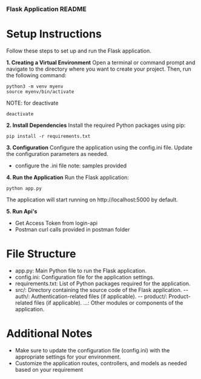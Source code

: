 ### Flask Application README

# Setup Instructions

Follow these steps to set up and run the Flask application.

**1. Creating a Virtual Environment**
Open a terminal or command prompt and navigate to the directory where you want to create your project. Then, run the following command:
```
python3 -m venv myenv
source myenv/bin/activate
```
NOTE: 
for deactivate 

```
deactivate
```

**2. Install Dependencies**
Install the required Python packages using pip:

```
pip install -r requirements.txt
```
**3. Configuration**
Configure the application using the config.ini file. Update the configuration parameters as needed.
- configure the .ini file note: samples provided

**4. Run the Application**
Run the Flask application:

```
python app.py
```
The application will start running on http://localhost:5000 by default.

**5. Run Api's**

- Get Access Token from login-api 
- Postman curl calls provided in postman folder

# File Structure
- app.py: Main Python file to run the Flask application.
- config.ini: Configuration file for the application settings.
- requirements.txt: List of Python packages required for the application.
- src/: Directory containing the source code of the Flask application.
-- auth/: Authentication-related files (if applicable).
-- product/: Product-related files (if applicable).
...: Other modules or components of the application.

# Additional Notes
- Make sure to update the configuration file (config.ini) with the appropriate settings for your environment.
- Customize the application routes, controllers, and models as needed based on your requirement
